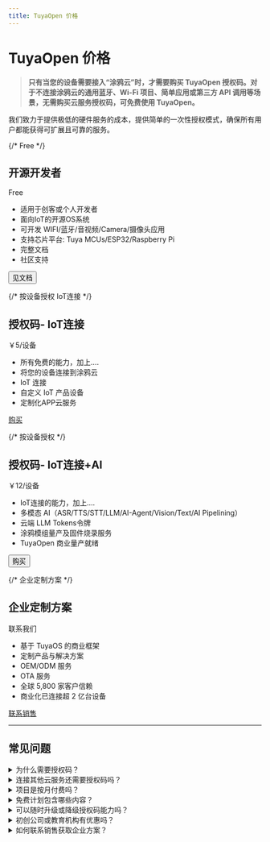 ```yaml
---
title: TuyaOpen 价格
---
```


# TuyaOpen 价格
> **只有当您的设备需要接入“涂鸦云”时，才需要购买 TuyaOpen 授权码。对于不连接涂鸦云的通用蓝牙、Wi-Fi 项目、简单应用或第三方 API 调用等场景，无需购买云服务授权码，可免费使用 TuyaOpen。**

我们致力于提供极低的硬件服务的成本，提供简单的一次性授权模式，确保所有用户都能获得可扩展且可靠的服务。


<div style={{
  display: 'flex',
  gap: '2rem',
  justifyContent: 'flex-start',
  margin: '2rem 0',
  flexWrap: 'wrap',
  width: '80vw',
  maxWidth: '80vw',
  position: 'relative',
  left: '0',
  right: '0'
}}>

  {/* Free */}
  <div style={{
    flex: '1 1 0',
    minWidth: '80px',
    background: '#f8f9fa',
    borderRadius: '12px',
    boxShadow: '0 2px 8px rgba(0,0,0,0.06)',
    padding: '2rem',
    textAlign: 'center',
    display: 'flex',
    flexDirection: 'column',
    justifyContent: 'space-between',
    height: '600px',
    maxHeight: '600px'
  }}>
    <div>
      <h2 style={{ marginBottom: '0.5rem' }}>开源开发者</h2>
      <p style={{
        fontSize: '2rem',
        fontWeight: 'bold',
        color: '#0070f3'
      }}>Free</p>
      <ul style={{
        textAlign: 'left',
        margin: '1.5rem 0',
        paddingLeft: '1.2rem'
      }}>
        <li>适用于创客或个人开发者</li>
        <li>面向IoT的开源OS系统</li>
        <li>可开发 WIFI/蓝牙/音视频/Camera/摄像头应用</li>
        <li>支持芯片平台: Tuya MCUs/ESP32/Raspberry Pi</li>
        <li>完整文档</li>
        <li>社区支持</li>
      </ul>
    </div>
    <button style={{
      background: '#0070f3',
      color: '#fff',
      border: 'none',
      borderRadius: '6px',
      padding: '0.7rem 1.5rem',
      fontSize: '1rem',
      cursor: 'pointer',
      marginTop: 'auto'
    }}>见文档</button>
  </div>

  {/* 按设备授权 IoT连接 */}
  <div style={{
    flex: '1 1 0',
    minWidth: '80px',
    background: '#f8f9fa',
    borderRadius: '12px',
    boxShadow: '0 2px 8px rgba(0,0,0,0.06)',
    padding: '2rem',
    textAlign: 'center',
    display: 'flex',
    flexDirection: 'column',
    justifyContent: 'space-between',
    height: '600px', // 固定高度
    maxHeight: '600px'
  }}>
    <div>
      <h2 style={{ marginBottom: '0.5rem' }}>授权码- IoT连接</h2>
      <p style={{
        fontSize: '2rem',
        fontWeight: 'bold',
        color: '#0070f3',
        marginBottom: '0.3rem'
      }}>￥5<span style={{ fontSize: '1rem' }}>/设备</span></p>
      <ul style={{
        textAlign: 'left',
        margin: '1.5rem 0',
        paddingLeft: '1.2rem'
      }}>
        <li>所有免费的能力，加上....</li>
        <li>将您的设备连接到涂鸦云</li>
        <li>IoT 连接</li>
        <li>自定义 IoT 产品设备</li>
        <li>定制化APP云服务</li>
      </ul>
    </div>
    <a
      href="https://www.tuyaopen.ai/docs/quick_start/unboxing#%E8%8E%B7%E5%8F%96%E6%8E%88%E6%9D%83%E7%A0%81"
      target="_blank"
      rel="noopener noreferrer"
      style={{
        background: '#0070f3',
        color: '#fff',
        border: 'none',
        borderRadius: '6px',
        padding: '0.7rem 1.5rem',
        fontSize: '1rem',
        cursor: 'pointer',
        textDecoration: 'none',
        display: 'inline-block',
        marginTop: 'auto'
      }}
    >购买</a>
  </div>

  {/* 按设备授权 */}
  <div style={{
    flex: '1 1 0',
    minWidth: '80px',
    background: '#fff',
    borderRadius: '12px',
    boxShadow: '0 4px 16px rgba(0,112,243,0.10)',
    padding: '2rem',
    textAlign: 'center',
    display: 'flex',
    flexDirection: 'column',
    justifyContent: 'space-between',
    height: '600px', // 固定高度
    maxHeight: '600px',
    border: '2px solid #0070f3',
  }}>
    <div>
      <h2 style={{ marginBottom: '0.5rem' }}>授权码- IoT连接+AI</h2>
      <p style={{
        fontSize: '2rem',
        fontWeight: 'bold',
        color: '#0070f3',
        marginTop: '0.1rem'
      }}>￥12<span style={{ fontSize: '1rem' }}>/设备</span></p>
      <ul style={{
        textAlign: 'left',
        margin: '1.5rem 0',
        paddingLeft: '1.2rem'
      }}>
        <li>IoT连接的能力，加上....</li>
        <li>多模态 AI（ASR/TTS/STT/LLM/AI-Agent/Vision/Text/AI Pipelining）</li>
        <li>云端 LLM Tokens令牌</li>
        <li>涂鸦模组量产及固件烧录服务</li>
        <li>TuyaOpen 商业量产就绪</li>
      </ul>
    </div>
    <button style={{
      background: '#0070f3',
      color: '#fff',
      border: 'none',
      borderRadius: '6px',
      padding: '0.7rem 1.5rem',
      fontSize: '1rem',
      cursor: 'pointer',
      marginTop: 'auto'
    }}>购买</button>
  </div>

  {/* 企业定制方案 */}
  <div style={{
    flex: '1 1 0',
    minWidth: '80px',
    background: '#f8f9fa',
    borderRadius: '12px',
    boxShadow: '0 2px 8px rgba(0,0,0,0.06)',
    padding: '2rem',
    textAlign: 'center',
    display: 'flex',
    flexDirection: 'column',
    justifyContent: 'space-between',
    height: '600px', // 固定高度
    maxHeight: '600px'
  }}>
    <div>
      <h2 style={{ marginBottom: '0.5rem' }}>企业定制方案</h2>
      <p style={{
        fontSize: '2rem',
        fontWeight: 'bold',
        color: '#0070f3'
      }}>联系我们</p>
      <ul style={{
        textAlign: 'left',
        margin: '1.5rem 0',
        paddingLeft: '1.2rem'
      }}>
        <li>基于 TuyaOS 的商业框架</li>
        <li>定制产品与解决方案</li>
        <li>OEM/ODM 服务</li>
        <li>OTA 服务</li>
        <li>全球 5,800 家客户信赖</li>
        <li>商业化已连接超 2 亿台设备</li>
      </ul>
    </div>
    <a href="mailto:service@tuya.com" style={{
      background: '#0070f3',
      color: '#fff',
      border: 'none',
      borderRadius: '6px',
      padding: '0.7rem 1.5rem',
      fontSize: '1rem',
      cursor: 'pointer',
      textDecoration: 'none',
      display: 'inline-block',
      marginTop: 'auto'
    }}>联系销售</a>
  </div>
</div>


<hr />
<h2>常见问题</h2>
<div style={{
  maxWidth: '700px',
  margin: '2rem auto',
  padding: '1rem',
  background: '#f8f9fa',
  borderRadius: '10px',
  boxShadow: '0 1px 4px rgba(0,0,0,0.04)'
}}>

  <details style={{ marginBottom: '1rem' }}>
    <summary style={{ fontWeight: 'bold', cursor: 'pointer' }}>为什么需要授权码？</summary>
    <div style={{ marginTop: '0.5rem' }}>
      授权 License Key 用于设备身份认证和安全访问。一次性购买后，每台设备都拥有唯一的识别 License。
    </div>
  </details>
  <details style={{ marginBottom: '1rem' }}>
    <summary style={{ fontWeight: 'bold', cursor: 'pointer' }}>连接其他云服务还需要授权码吗？</summary>
    <div style={{ marginTop: '0.5rem' }}>
      不需要。TuyaOpen 技术路线未来将支持更多 IoT 或 AI 云服务，相关鉴权机制需根据各直连服务商的要求进行适配。
    </div>
  </details>
  <details style={{ marginBottom: '1rem' }}>
    <summary style={{ fontWeight: 'bold', cursor: 'pointer' }}>项目是按月付费吗？</summary>
    <div style={{ marginTop: '0.5rem' }}>
      不是。所有费用均为购买模组云端授权 License Key，并非月付模式。
    </div>
  </details>
  <details style={{ marginBottom: '1rem' }}>
    <summary style={{ fontWeight: 'bold', cursor: 'pointer' }}>免费计划包含哪些内容？</summary>
    <div style={{ marginTop: '0.5rem' }}>
      免费计划提供基础功能和多芯片平台支持的 IoT OS 框架，非常适合评估或开发小型定制项目。
    </div>
  </details>
  <details style={{ marginBottom: '1rem' }}>
    <summary style={{ fontWeight: 'bold', cursor: 'pointer' }}>可以随时升级或降级授权码能力吗？</summary>
    <div style={{ marginTop: '0.5rem' }}>
      可以。不同功能的授权码可随时烧录到芯片设备，但每个授权码仅限单台设备使用，不能多设备共用。
    </div>
  </details>
  <details style={{ marginBottom: '1rem' }}>
    <summary style={{ fontWeight: 'bold', cursor: 'pointer' }}>初创公司或教育机构有优惠吗？</summary>
    <div style={{ marginTop: '0.5rem' }}>
      有。我们为初创公司、教育机构和非营利组织提供专属优惠，欢迎联系我们了解详情。
    </div>
  </details>
  <details>
    <summary style={{ fontWeight: 'bold', cursor: 'pointer' }}>如何联系销售获取企业方案？</summary>
    <div style={{ marginTop: '0.5rem' }}>
      您可以点击上方“联系销售”按钮，或发送邮件至 <a href="mailto:service@tuya.com">service@tuya.com</a>，与我们沟通需求，获取定制报价。
    </div>
  </details>
</div>
